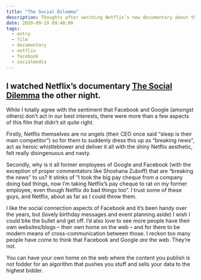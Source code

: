 ```yaml
---
title: "The Social Dilemma"
description: Thoughts after watching Netflix’s new documentary about the dangerous impact of social networking
date: 2020-09-19 09:48:00
tags:
  - entry
  - film
  - documentary
  - netflix
  - facebook
  - socialmedia
---
```

I watched Netflix’s documentary [The Social Dilemma](https://www.netflix.com/gb/title/81254224) the other night. 
---

While I totally agree with the sentiment that Facebook and Google (amongst others) don’t act in our best interests, there were more than a few aspects of this film that didn’t sit quite right. 

Firstly, Netflix themselves are no angels (their CEO once said “sleep is their main competitor”) so for them to suddenly dress this up as “breaking news”, act as heroic whistleblower and deliver it all with the shiny Netflix aesthetic, felt really disingenuous and nasty. 

Secondly, why is it all former employees of Google and Facebook (with the exception of proper commentators like Shoshana Zuboff) that are “breaking the news” to us? It stinks of “I took the big pay cheque from a company doing bad things, now I’m taking Netflix’s pay cheque to rat on my former employee, even though Netflix do bad things too”. I trust some of these guys, and Netflix, about as far as I could throw them.

I like the social connection aspects of Facebook and it’s been handy over the years, but (lovely birthday messages and event planning aside) I wish I could 
bite the bullet and get off. I’d also love to see more people have their own websites/blogs – their own home on the web – and for there to be modern means of cross-communication between those. I reckon too many people have come to think that Facebook and Google _are_ the web. They’re not. 

You can have your own home on the web where the content you publish is not fodder for an algorithm that pushes you stuff and sells your data to the highest bidder.
